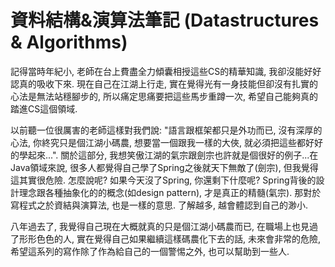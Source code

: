 # 資料結構&演算法筆記 \(Datastructures & Algorithms\)

記得當時年紀小, 老師在台上費盡全力傾囊相授這些CS的精華知識, 我卻沒能好好認真的吸收下來. 現在自己在江湖上行走, 實在覺得光有一身技能但卻沒有扎實的心法是無法站穩腳步的, 所以痛定思痛要把這些馬步重蹲一次, 希望自己能夠真的踏進CS這個領域.

以前聽一位很厲害的老師這樣對我們說: "語言跟框架都只是外功而已, 沒有深厚的心法, 你終究只是個江湖小碼農, 想要當一個跟我一樣的大俠, 就必須把這些都好好的學起來...". 關於這部分, 我想笑傲江湖的氣宗跟劍宗也許就是個很好的例子...在Java領域來說, 很多人都覺得自己學了Spring之後就天下無敵了\(劍宗\), 但我覺得這其實很危險. 怎麼說呢? 如果今天沒了Spring, 你還剩下什麼呢? Spring背後的設計理念跟各種抽象化的的概念\(如design pattern\), 才是真正的精髓\(氣宗\). 那對於寫程式之於資結與演算法, 也是一樣的意思. 了解越多, 越會體認到自己的渺小.

八年過去了, 我覺得自己現在大概就真的只是個江湖小碼農而已, 在職場上也見過了形形色色的人, 實在覺得自己如果繼續這樣碼農化下去的話, 未來會非常的危險, 希望這系列的寫作除了作為給自己的一個警惕之外, 也可以幫助到一些人.

